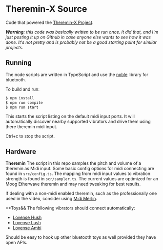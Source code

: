 # Theremin-X Source

Code that powered the [Theremin-X Project](https://blog.mattbierner.com/theremin-x).

***Warning:** this code was basically written to be run once. It did that, and I'm just posting it up on Github in case anyone else wants to see how it was done. It's not pretty and is probably not be a good starting point for similar projects.*

## Running
The node scripts are written in TypeScript and use the [noble](https://www.npmjs.com/package/noble) library for bluetooth. 

To build and run:

```bash
$ npm install
$ npm run compile
$ npm run start
```

This starts the script listing on the default midi input ports. It will automatically discover nearby supported vibrators and drive them using there theremin midi input.

Ctrl+c to stop the script.


## Hardware
**Theremin**
The script in this repo samples the pitch and volume of a theremin as Midi input. Some basic config options for midi connecting are found in `src/config.ts`. The mapping from midi input values to vibration strength is found in `scr/sampler.ts`. The current values are optimized for an Moog Etherwave theremin and may need tweaking for best results.

If dealing with a non-midi enabled theremin, such as the professionally one used in the video, consider using [Midi Merlin](http://www.randygeorgemusic.com/midimerlin/).

**Toys&&
The following vibrators should connect automatically:

- [Lovense Hush](https://www.lovense.com/vibrating-butt-plug)
- [Lovense Lush](https://www.lovense.com/bluetooth-remote-control-vibrator)
- [Lovense Ambi](https://www.lovense.com/mini-bullet-vibrator-for-clitoral-simulation)

Should be easy to hook up other bluetooth toys as well provided they have open APIs. 